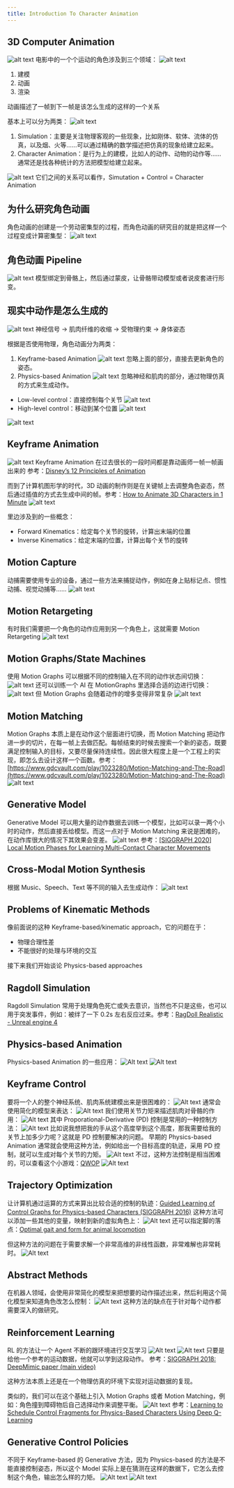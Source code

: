 ```yaml
---
title: Introduction To Character Animation
---
```


## 3D Computer Animation

![alt text](image-3.png)
电影中的一个个运动的角色涉及到三个领域：
![alt text](image.png)

1. 建模
2. 动画
3. 渲染

动画描述了一帧到下一帧是该怎么生成的这样的一个关系

基本上可以分为两类：
![alt text](image-1.png)

1. Simulation：主要是关注物理客观的一些现象，比如刚体、软体、流体的仿真，以及烟、火等……可以通过精确的数学描述把仿真的现象给建立起来。
2. Character Animation：是行为上的建模，比如人的动作、动物的动作等……通常还是找各种统计的方法把模型给建立起来。

![alt text](image-2.png)
它们之间的关系可以看作，Simutation + Control = Character Animation

## 为什么研究角色动画

角色动画的创建是一个劳动密集型的过程，而角色动画的研究目的就是把这样一个过程变成计算密集型：
![alt text](image-4.png)

## 角色动画 Pipeline

![alt text](image-5.png)
模型绑定到骨骼上，然后通过蒙皮，让骨骼带动模型或者说皮套进行形变。

## 现实中动作是怎么生成的

![alt text](image-6.png)
神经信号 -> 肌肉纤维的收缩 -> 受物理约束 -> 身体姿态

根据是否使用物理，角色动画分为两类：

1. Keyframe-based Animation
   ![alt text](image-7.png)
   忽略上面的部分，直接去更新角色的姿态。
2. Physics-based Animation
   ![alt text](image-8.png)
   忽略神经和肌肉的部分，通过物理仿真的方式来生成动作。

- Low-level control：直接控制每个关节
  ![alt text](image-9.png)
- High-level control：移动到某个位置
  ![alt text](image-10.png)

![alt text](image-11.png)

## Keyframe Animation

![alt text](image-12.png)
Keyframe Animation 在过去很长的一段时间都是靠动画师一帧一帧画出来的
参考：[Disney’s 12 Principles of Animation](https://the12principles.tumblr.com/)

而到了计算机图形学的时代，3D 动画的制作则是在关键帧上去调整角色姿态，然后通过插值的方式去生成中间的帧。参考：[How to Animate 3D Characters in 1 Minute](https://www.youtube.com/watch?v=TjJLIuFKA20)
![alt text](image-13.png)

里边涉及到的一些概念：

- Forward Kinematics：给定每个关节的旋转，计算出末端的位置
- Inverse Kinematics：给定末端的位置，计算出每个关节的旋转

## Motion Capture

动捕需要使用专业的设备，通过一些方法来捕捉动作，例如在身上贴标记点、惯性动捕、视觉动捕等……
![alt text](image-14.png)

## Motion Retargeting

有时我们需要把一个角色的动作应用到另一个角色上，这就需要 Motion Retargeting
![alt text](image-15.png)

## Motion Graphs/State Machines

使用 Motion Graphs 可以根据不同的控制输入在不同的动作状态间切换：
![alt text](image-16.png)
还可以训练一个 AI 在 MotionGraphs 里选择合适的边进行切换：
![alt text](image-17.png)
但 Motion Graphs 会随着动作的增多变得非常复杂
![alt text](image-18.png)

## Motion Matching

Motion Graphs 本质上是在动作这个层面进行切换，而 Motion Matching 把动作进一步的切片，在每一帧上去做匹配。每帧结束的时候去搜索一个新的姿态，既要满足控制输入的目标，又要尽量保持连续性。因此很大程度上是一个工程上的实现，即怎么去设计这样一个函数。参考：[https://www.gdcvault.com/play/1023280/Motion-Matching-and-The-Road](https://www.gdcvault.com/play/1023280/Motion-Matching-and-The-Road)
![alt text](image-19.png)

## Generative Model

Generative Model 可以用大量的动作数据去训练一个模型，比如可以录一两个小时的动作，然后直接丢给模型。而这一点对于 Motion Matching 来说是困难的，在动作库很大的情况下其效果会变差。
![alt text](image-20.png)
参考：[[SIGGRAPH 2020] Local Motion Phases for Learning Multi-Contact Character Movements](https://www.youtube.com/watch?v=Rzj3k3yerDk)

## Cross-Modal Motion Synthesis

根据 Music、Speech、Text 等不同的输入去生成动作：
![alt text](image-21.png)

## Problems of Kinematic Methods

像前面说的这种 Keyframe-based/kinematic approach，它的问题在于：

- 物理合理性差
- 不能很好的处理与环境的交互

接下来我们开始谈论 Physics-based approaches

## Ragdoll Simulation

Ragdoll Simulation 常用于处理角色死亡或失去意识，当然也不只是这些，也可以用于突发事件，例如：被绊了一下 0.2s 左右反应过来。参考：[RagDoll Realistic - Unreal engine 4](https://www.youtube.com/watch?v=4pWBtoGzwwE)

## Physics-based Animation

Physics-based Animation 的一些应用：
![Alt text](image-22.png)
![Alt text](image-23.png)

## Keyframe Control

要将一个人的整个神经系统、肌肉系统建模出来是很困难的：
![Alt text](image-24.png)
通常会使用简化的模型来表达：
![Alt text](image-25.png)
我们使用关节力矩来描述肌肉对骨骼的作用：
![Alt text](image-26.png)
其中 Proporational-Derivative (PD) 控制是常用的一种控制方法：
![Alt text](image-27.png)
比如说我想把我的手从这个高度举到这个高度，那我需要给我的关节上加多少力呢？这就是 PD 控制要解决的问题。
早期的 Physics-based Animation 通常就会使用这种方法，例如给出一个目标高度的轨迹，采用 PD 控制，就可以生成对每个关节的力矩。
![Alt text](image-28.png)
不过，这种方法控制是相当困难的，可以查看这个小游戏：[QWOP](https://www.youtube.com/watch?v=YbYOsE7JyXs)
![Alt text](image-29.png)

## Trajectory Optimization

让计算机通过运算的方式来算出比较合适的控制的轨迹：[Guided Learning of Control Graphs for Physics-based Characters (SIGGRAPH 2016)](https://www.youtube.com/watch?v=QJbCfhRkcyg)
这种方法可以添加一些其他的变量，映射到新的虚拟角色上：
![Alt text](image-30.png)
还可以指定脚的落点：[Optimal gait and form for animal locomotion](https://dl.acm.org/doi/10.1145/1531326.1531366)

但这种方法的问题在于需要求解一个非常高维的非线性函数，非常难解也非常耗时。
![Alt text](image-31.png)

## Abstract Methods

在机器人领域，会使用非常简化的模型来把想要的动作描述出来，然后利用这个简化模型来知道角色改怎么控制：
![Alt text](image-32.png)
这种方法的缺点在于针对每个动作都需要深入的做研究。

## Reinforcement Learning

RL 的方法让一个 Agent 不断的跟环境进行交互学习
![Alt text](image-33.png)
![Alt text](image-34.png)
只要是给他一个参考的运动数据，他就可以学到这段动作。
参考：[SIGGRAPH 2018: DeepMimic paper (main video)](https://www.youtube.com/watch?v=vppFvq2quQ0)

这种方法本质上还是在一个物理仿真的环境下实现对运动数据的复现。

类似的，我们可以在这个基础上引入 Motion Graphs 或者 Motion Matching，例如：角色撞到障碍物后自己选择动作来调整平衡。
![Alt text](image-35.png)
参考：[Learning to Schedule Control Fragments for Physics-Based Characters Using Deep Q-Learning](https://dl.acm.org/doi/10.1145/3072959.3083723)

## Generative Control Policies

不同于 Keyframe-based 的 Generative 方法，因为 Physics-based 的方法是不能直接控制姿态，所以这个 Model 实际上是在猜测在这样的数据下，它怎么去控制这个角色，输出怎么样的力矩。
![Alt text](image-36.png)
![Alt text](image-37.png)
